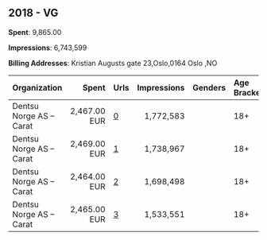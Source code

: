 ## 2018 - VG 
**Spent**: 9,865.00

**Impressions**: 6,743,599

**Billing Addresses**: Kristian Augusts gate 23,Oslo,0164 Oslo ,NO

|Organization|Spent|Urls|Impressions|Genders|Age Brackets|Country Codes|
|:---|---:|:---|---:|:---|:---|:---|
|Dentsu Norge AS – Carat|2,467.00 EUR|[0](https://www.snap.com/political-ads/asset/4bf3c1d9b798e284c54f977980fc55367d0bb9bf2e3deeef2dd1f2f57d368e6e?mediaType=mp4)|1,772,583||18+|norway|
|Dentsu Norge AS – Carat|2,469.00 EUR|[1](https://www.snap.com/political-ads/asset/8bebf6b60ca0db15b0fb00a90ede2e731131e577007f380821605eedc0c96fe8?mediaType=mp4)|1,738,967||18+|norway|
|Dentsu Norge AS – Carat|2,464.00 EUR|[2](https://www.snap.com/political-ads/asset/1c251f988883b79191ce85efe351d29c49e26fe4b2242ef47406c5ff369f761d?mediaType=mp4)|1,698,498||18+|norway|
|Dentsu Norge AS – Carat|2,465.00 EUR|[3](https://www.snap.com/political-ads/asset/94a64b2c1466b8d8f94696b5e6e87af74db609f6c6a702c21cea8a3e7ba54c54?mediaType=mp4)|1,533,551||18+|norway|
